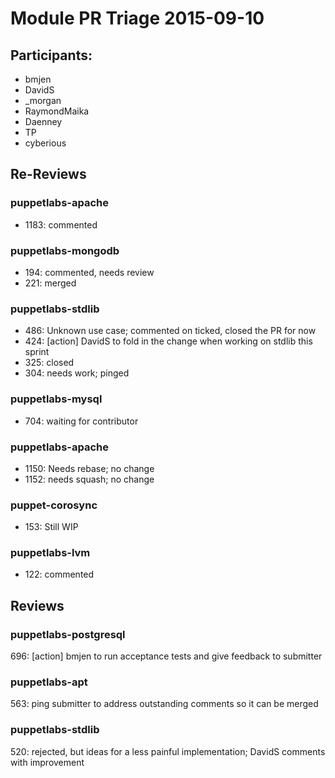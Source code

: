 # Module PR Triage 2015-09-10
## Participants:
* bmjen
* DavidS
* _morgan
* RaymondMaika
* Daenney
* TP
* cyberious

## Re-Reviews
### puppetlabs-apache
* 1183: commented

### puppetlabs-mongodb
* 194: commented, needs review
* 221: merged

### puppetlabs-stdlib
* 486: Unknown use case; commented on ticked, closed the PR for now
* 424: [action] DavidS to fold in the change when working on stdlib this sprint
* 325: closed
* 304: needs work; pinged

### puppetlabs-mysql
* 704: waiting for contributor

### puppetlabs-apache
* 1150: Needs rebase; no change
* 1152: needs squash; no change

### puppet-corosync
* 153: Still WIP

### puppetlabs-lvm
* 122: commented

## Reviews
### puppetlabs-postgresql
696: [action] bmjen to run acceptance tests and give feedback to submitter

### puppetlabs-apt
563: ping submitter to address outstanding comments so it can be merged

### puppetlabs-stdlib
520: rejected, but ideas for a less painful implementation; DavidS comments with improvement

